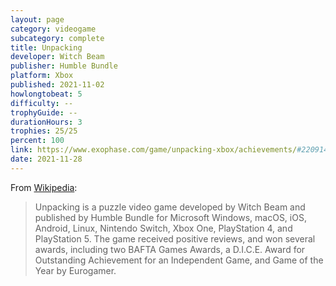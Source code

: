 ```yaml
---
layout: page
category: videogame
subcategory: complete
title: Unpacking
developer: Witch Beam
publisher: Humble Bundle
platform: Xbox
published: 2021-11-02
howlongtobeat: 5
difficulty: --
trophyGuide: --
durationHours: 3
trophies: 25/25
percent: 100
link: https://www.exophase.com/game/unpacking-xbox/achievements/#2209141
date: 2021-11-28
---
```


From [Wikipedia](https://en.wikipedia.org/wiki/Unpacking_(video_game)):

> Unpacking is a puzzle video game developed by Witch Beam and published by Humble Bundle for Microsoft Windows, macOS, iOS, Android, Linux, Nintendo Switch, Xbox One, PlayStation 4, and PlayStation 5. The game received positive reviews, and won several awards, including two BAFTA Games Awards, a D.I.C.E. Award for Outstanding Achievement for an Independent Game, and Game of the Year by Eurogamer.
